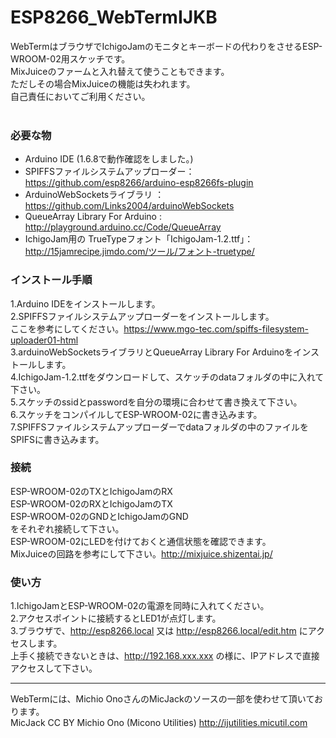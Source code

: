 # ESP8266_WebTermIJKB
WebTermはブラウザでIchigoJamのモニタとキーボードの代わりをさせるESP-WROOM-02用スケッチです。 <br>
MixJuiceのファームと入れ替えて使うこともできます。<br>
ただしその場合MixJuiceの機能は失われます。<br>
自己責任においてご利用ください。 <br>
<br>
### 必要な物 ###
* Arduino IDE (1.6.8で動作確認をしました。)<br>
* SPIFFSファイルシステムアップローダー：<https://github.com/esp8266/arduino-esp8266fs-plugin><br>
* ArduinoWebSocketsライブラリ ：<https://github.com/Links2004/arduinoWebSockets><br>
* QueueArray Library For Arduino : <http://playground.arduino.cc/Code/QueueArray>
* IchigoJam用の TrueTypeフォント「IchigoJam-1.2.ttf」：<http://15jamrecipe.jimdo.com/ツール/フォント-truetype/><br>


### インストール手順 ###
 1.Arduino IDEをインストールします。<br>
 2.SPIFFSファイルシステムアップローダーをインストールします。<br>
ここを参考にしてください。<https://www.mgo-tec.com/spiffs-filesystem-uploader01-html><br>
 3.arduinoWebSocketsライブラリとQueueArray Library For Arduinoをインストールします。<br>
 4.IchigoJam-1.2.ttfをダウンロードして、スケッチのdataフォルダの中に入れて下さい。<br>
 5.スケッチのssidとpasswordを自分の環境に合わせて書き換えて下さい。<br>
 6.スケッチをコンパイルしてESP-WROOM-02に書き込みます。<br>
 7.SPIFFSファイルシステムアップローダーでdataフォルダの中のファイルをSPIFSに書き込みます。<br>



### 接続 ###
ESP-WROOM-02のTXとIchigoJamのRX <br>
ESP-WROOM-02のRXとIchigoJamのTX <br>
ESP-WROOM-02のGNDとIchigoJamのGND <br>
をそれぞれ接続して下さい。 <br>
ESP-WROOM-02にLEDを付けておくと通信状態を確認できます。<br>
MixJuiceの回路を参考にして下さい。<http://mixjuice.shizentai.jp/><br>


### 使い方 ###
 1.IchigoJamとESP-WROOM-02の電源を同時に入れてください。<br>
 2.アクセスポイントに接続するとLED1が点灯します。<br>
 3.ブラウザで、http://esp8266.local 又は http://esp8266.local/edit.htm にアクセスします。<br>
 上手く接続できないときは、http://192.168.xxx.xxx の様に、IPアドレスで直接アクセスして下さい。<br>


---
WebTermには、Michio OnoさんのMicJackのソースの一部を使わせて頂いております。<br>
MicJack CC BY Michio Ono (Micono Utilities) <http://ijutilities.micutil.com>


